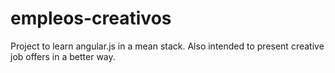 empleos-creativos
=================

Project to learn angular.js in a mean stack. Also intended to present creative job offers in a better way.

